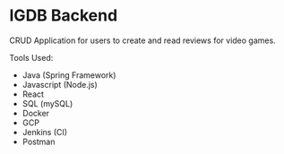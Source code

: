 # IGDB Backend

CRUD Application for users to create and read reviews for video games.

Tools Used:
- Java (Spring Framework)
- Javascript (Node.js)
- React
- SQL (mySQL)
- Docker
- GCP
- Jenkins (CI)
- Postman
